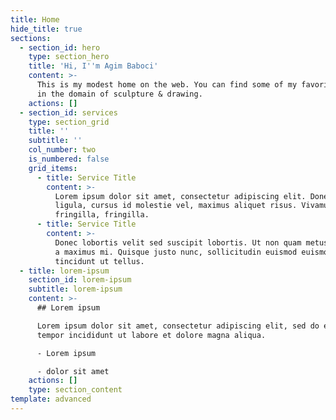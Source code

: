 ```yaml
---
title: Home
hide_title: true
sections:
  - section_id: hero
    type: section_hero
    title: 'Hi, I''m Agim Baboci'
    content: >-
      This is my modest home on the web. You can find some of my favorite works
      in the domain of sculpture & drawing.
    actions: []
  - section_id: services
    type: section_grid
    title: ''
    subtitle: ''
    col_number: two
    is_numbered: false
    grid_items:
      - title: Service Title
        content: >-
          Lorem ipsum dolor sit amet, consectetur adipiscing elit. Donec nisl
          ligula, cursus id molestie vel, maximus aliquet risus. Vivamus in nibh
          fringilla, fringilla.
      - title: Service Title
        content: >-
          Donec lobortis velit sed suscipit lobortis. Ut non quam metus. Nullam
          a maximus mi. Quisque justo nunc, sollicitudin euismod euismod at,
          tincidunt ut tellus.
  - title: lorem-ipsum
    section_id: lorem-ipsum
    subtitle: lorem-ipsum
    content: >-
      ## Lorem ipsum

      Lorem ipsum dolor sit amet, consectetur adipiscing elit, sed do eiusmod
      tempor incididunt ut labore et dolore magna aliqua.

      - Lorem ipsum

      - dolor sit amet
    actions: []
    type: section_content
template: advanced
---
```

